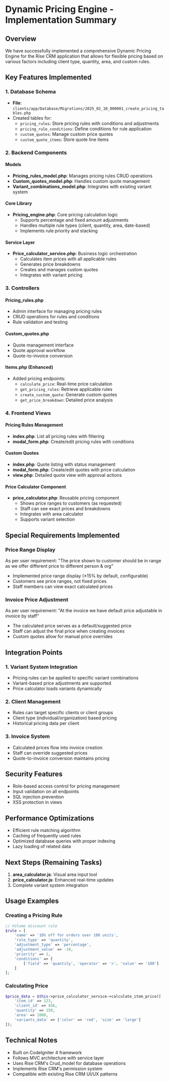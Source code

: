 # Dynamic Pricing Engine - Implementation Summary

## Overview
We have successfully implemented a comprehensive Dynamic Pricing Engine for the Rise CRM application that allows for flexible pricing based on various factors including client type, quantity, area, and custom rules.

## Key Features Implemented

### 1. Database Schema
- **File**: `clients/app/Database/Migrations/2025_02_10_000001_create_pricing_tables.php`
- Created tables for:
  - `pricing_rules`: Store pricing rules with conditions and adjustments
  - `pricing_rule_conditions`: Define conditions for rule application
  - `custom_quotes`: Manage custom price quotes
  - `custom_quote_items`: Store quote line items

### 2. Backend Components

#### Models
- **Pricing_rules_model.php**: Manages pricing rules CRUD operations
- **Custom_quotes_model.php**: Handles custom quote management
- **Variant_combinations_model.php**: Integrates with existing variant system

#### Core Library
- **Pricing_engine.php**: Core pricing calculation logic
  - Supports percentage and fixed amount adjustments
  - Handles multiple rule types (client, quantity, area, date-based)
  - Implements rule priority and stacking

#### Service Layer
- **Price_calculator_service.php**: Business logic orchestration
  - Calculates item prices with all applicable rules
  - Generates price breakdowns
  - Creates and manages custom quotes
  - Integrates with variant pricing

### 3. Controllers

#### Pricing_rules.php
- Admin interface for managing pricing rules
- CRUD operations for rules and conditions
- Rule validation and testing

#### Custom_quotes.php
- Quote management interface
- Quote approval workflow
- Quote-to-invoice conversion

#### Items.php (Enhanced)
- Added pricing endpoints:
  - `calculate_price`: Real-time price calculation
  - `get_pricing_rules`: Retrieve applicable rules
  - `create_custom_quote`: Generate custom quotes
  - `get_price_breakdown`: Detailed price analysis

### 4. Frontend Views

#### Pricing Rules Management
- **index.php**: List all pricing rules with filtering
- **modal_form.php**: Create/edit pricing rules with conditions

#### Custom Quotes
- **index.php**: Quote listing with status management
- **modal_form.php**: Create/edit quotes with price calculation
- **view.php**: Detailed quote view with approval actions

#### Price Calculator Component
- **price_calculator.php**: Reusable pricing component
  - Shows price ranges to customers (as requested)
  - Staff can see exact prices and breakdowns
  - Integrates with area calculator
  - Supports variant selection

## Special Requirements Implemented

### Price Range Display
As per user requirement: "The price shown to customer should be in range as we offer different price to different person & org"
- Implemented price range display (±15% by default, configurable)
- Customers see price ranges, not fixed prices
- Staff members can view exact calculated prices

### Invoice Price Adjustment
As per user requirement: "At the invoice we have default price adjustable in invoice by staff"
- The calculated price serves as a default/suggested price
- Staff can adjust the final price when creating invoices
- Custom quotes allow for manual price overrides

## Integration Points

### 1. Variant System Integration
- Pricing rules can be applied to specific variant combinations
- Variant-based price adjustments are supported
- Price calculator loads variants dynamically

### 2. Client Management
- Rules can target specific clients or client groups
- Client type (individual/organization) based pricing
- Historical pricing data per client

### 3. Invoice System
- Calculated prices flow into invoice creation
- Staff can override suggested prices
- Quote-to-invoice conversion maintains pricing

## Security Features
- Role-based access control for pricing management
- Input validation on all endpoints
- SQL injection prevention
- XSS protection in views

## Performance Optimizations
- Efficient rule matching algorithm
- Caching of frequently used rules
- Optimized database queries with proper indexing
- Lazy loading of related data

## Next Steps (Remaining Tasks)
1. **area_calculator.js**: Visual area input tool
2. **price_calculator.js**: Enhanced real-time updates
3. Complete variant system integration

## Usage Examples

### Creating a Pricing Rule
```php
// Volume discount rule
$rule = [
    'name' => '10% off for orders over 100 units',
    'rule_type' => 'quantity',
    'adjustment_type' => 'percentage',
    'adjustment_value' => -10,
    'priority' => 1,
    'conditions' => [
        ['field' => 'quantity', 'operator' => '>', 'value' => '100']
    ]
];
```

### Calculating Price
```php
$price_data = $this->price_calculator_service->calculate_item_price([
    'item_id' => 123,
    'client_id' => 456,
    'quantity' => 150,
    'area' => 1000,
    'variants_data' => ['color' => 'red', 'size' => 'large']
]);
```

## Technical Notes
- Built on CodeIgniter 4 framework
- Follows MVC architecture with service layer
- Uses Rise CRM's Crud_model for database operations
- Implements Rise CRM's permission system
- Compatible with existing Rise CRM UI/UX patterns